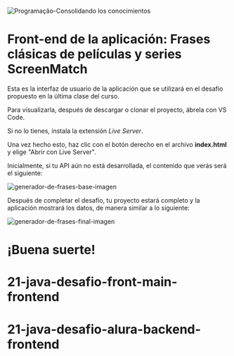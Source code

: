 ![Programação-Consolidando los conocimientos](https://github.com/genesysR-dev/java-persistencia-de-datos-y-consultas-con-spring-data-jpa/assets/91544872/f80133d4-945e-4302-a87c-17396777ceaf)

# Front-end de la aplicación: Frases clásicas de películas y series ScreenMatch

Esta es la interfaz de usuario de la aplicación que se utilizará en el desafío propuesto en la última clase del curso.

Para visualizarla, después de descargar o clonar el proyecto, ábrela con VS Code.

Si no lo tienes, instala la extensión *Live Server*.

Una vez hecho esto, haz clic con el botón derecho en el archivo **index.html** y elige "Abrir con Live Server".

Inicialmente, si tu API aún no está desarrollada, el contenido que verás será el siguiente:


![generador-de-frases-base-imagen](https://cdn1.gnarususercontent.com.br/6/103811/d428ddb0-1561-46b0-8843-079ce6759c03.png)


Después de completar el desafío, tu proyecto estará completo y la aplicación mostrará los datos, de manera similar a lo siguiente:


![generador-de-frases-final-imagen](https://github.com/genesysR-dev/java-persistencia-de-datos-y-consultas-con-spring-data-jpa/assets/91544872/bbda09ca-8279-4d8a-953c-412535014210)



# ¡Buena suerte!
# 21-java-desafio-front-main-frontend
# 21-java-desafio-alura-backend-frontend
